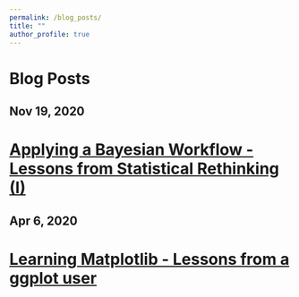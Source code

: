 ```yaml
---
permalink: /blog_posts/
title: ""
author_profile: true
---
```


# Blog Posts

## Nov 19, 2020

[Applying a Bayesian Workflow - Lessons from Statistical Rethinking (I)](/assets/posts/applying_a_bayesian_workflow_pt1_post.html)
======

## Apr 6, 2020

[Learning Matplotlib - Lessons from a ggplot user](/assets/posts/2020-04-06_Learning_matplotlib.html)
======